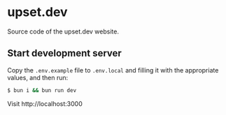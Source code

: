 # upset.dev

Source code of the upset.dev website.

## Start development server

Copy the `.env.example` file to `.env.local` and filling it with the appropriate values, and then run:

```bash
$ bun i && bun run dev
```

Visit http://localhost:3000
